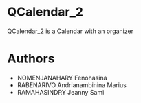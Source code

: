 QCalendar_2
===========

QCalendar_2 is a Calendar with an organizer

Authors
========

* NOMENJANAHARY Fenohasina
* RABENARIVO Andrianambinina Marius
* RAMAHASINDRY Jeanny Sami
